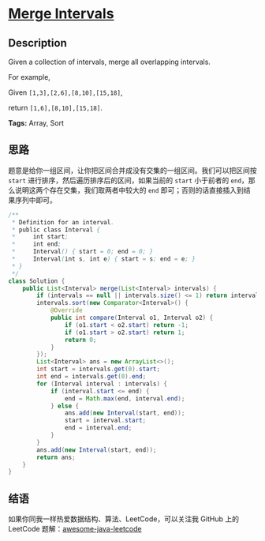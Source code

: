# [Merge Intervals][title]

## Description

Given a collection of intervals, merge all overlapping intervals.

For example,

Given `[1,3],[2,6],[8,10],[15,18]`,

return `[1,6],[8,10],[15,18]`.

**Tags:** Array, Sort


## 思路

题意是给你一组区间，让你把区间合并成没有交集的一组区间。我们可以把区间按 `start` 进行排序，然后遍历排序后的区间，如果当前的 `start` 小于前者的 `end`，那么说明这两个存在交集，我们取两者中较大的 `end` 即可；否则的话直接插入到结果序列中即可。

```java
/**
 * Definition for an interval.
 * public class Interval {
 *     int start;
 *     int end;
 *     Interval() { start = 0; end = 0; }
 *     Interval(int s, int e) { start = s; end = e; }
 * }
 */
class Solution {
    public List<Interval> merge(List<Interval> intervals) {
        if (intervals == null || intervals.size() <= 1) return intervals;
        intervals.sort(new Comparator<Interval>() {
            @Override
            public int compare(Interval o1, Interval o2) {
                if (o1.start < o2.start) return -1;
                if (o1.start > o2.start) return 1;
                return 0;
            }
        });
        List<Interval> ans = new ArrayList<>();
        int start = intervals.get(0).start;
        int end = intervals.get(0).end;
        for (Interval interval : intervals) {
            if (interval.start <= end) {
                end = Math.max(end, interval.end);
            } else {
                ans.add(new Interval(start, end));
                start = interval.start;
                end = interval.end;
            }
        }
        ans.add(new Interval(start, end));
        return ans;
    }
}
```


## 结语

如果你同我一样热爱数据结构、算法、LeetCode，可以关注我 GitHub 上的 LeetCode 题解：[awesome-java-leetcode][ajl]



[title]: https://leetcode.com/problems/merge-intervals
[ajl]: https://github.com/Blankj/awesome-java-leetcode
